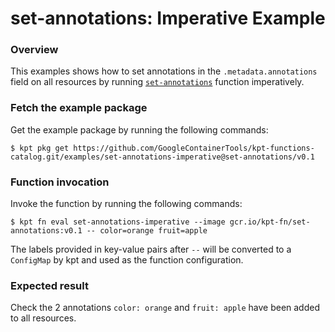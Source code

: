 # set-annotations: Imperative Example

### Overview

This examples shows how to set annotations in the `.metadata.annotations` field
on all resources by running [`set-annotations`] function imperatively.

### Fetch the example package

Get the example package by running the following commands:

```shell
$ kpt pkg get https://github.com/GoogleContainerTools/kpt-functions-catalog.git/examples/set-annotations-imperative@set-annotations/v0.1
```

### Function invocation

Invoke the function by running the following commands:

```shell
$ kpt fn eval set-annotations-imperative --image gcr.io/kpt-fn/set-annotations:v0.1 -- color=orange fruit=apple
```

The labels provided in key-value pairs after `--` will be converted to a
`ConfigMap` by kpt and used as the function configuration.

### Expected result

Check the 2 annotations `color: orange` and `fruit: apple` have been added to
all resources.

[`set-annotations`]: https://catalog.kpt.dev/set-annotations/v0.1/
